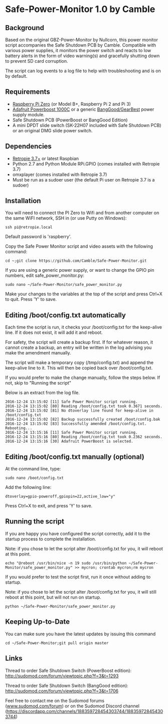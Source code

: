 # Safe-Power-Monitor 1.0 by Camble

Background
----------
Based on the original GBZ-Power-Monitor by Nullcorn, this power monitor script accompanies the Safe Shutdown PCB by Camble. Compatible with various power supplies, it monitors the power switch and reacts to low battery alerts in the form of video warning(s) and gracefully shutting down to prevent SD card corruption.

The script can log events to a log file to help with troubleshooting and is on by default.

Requirements
--------------------------------
- [Raspberry Pi Zero](https://www.raspberrypi.org/products/pi-zero/) (or Model B+, Raspberry Pi 2 and Pi 3)
- [Adafruit Powerboost 1000C](https://learn.adafruit.com/adafruit-powerboost-1000c-load-share-usb-charge-boost/overview) or a generic [BangGood/GearBest](http://banggood.com/37V-Liion-Battery-Mini-USB-To-USB-A-Power-Apply-Module-p-928948.html?p=9B1915347037201311DI) power supply module.
- Safe Shutdown PCB (PowerBoost or BangGood Edition)
- A mini DPDT slide switch (SK-22H07 included with Safe Shutdown PCB) or an original DMG slide power switch.

Dependencies
-----------
- [Retropie 3.7+](retropie.org.uk) or latest Raspbian
- Python 2.7 and Python Module RPi.GPIO (comes installed with Retropie 3.7)
- omxplayer (comes installed with Retropie 3.7)
- Must be run as a sudoer user (the default Pi user on Retropie 3.7 is a sudoer)

Installation
-----------

You will need to connect the PI Zero to Wifi and from another computer on the same WiFI network, SSH in (or use Putty on Windows):

```
ssh pi@retropie.local
```

Default password is 'raspberry'.

Copy the Safe Power Monitor script and video assets with the following command:

```
cd ~;git clone https://github.com/Camble/Safe-Power-Monitor.git
```
If you are using a generic power supply, or want to change the GPIO pin numbers, edit safe_power_monitor.py:
```
sudo nano ~/Safe-Power-Monitor/safe_power_monitor.py
```
Make your changes to the variables at the top of the script and press Ctrl+X to quit. Press 'Y' to save.

Editing /boot/config.txt automatically
--------------------------------------
Each time the script is run, it checks your /boot/config.txt for the keep-alive line. If it does not exist, it will add it and reboot.

For safety, the script will create a backup first. If for whatever reason, it cannot create a backup, an entry will be written in the log advising you make the amendment manually.

The script will make a temporary copy (/tmp/config.txt) and append the keep-alive line to it. This will then be copied back over /boot/config.txt.

If you would prefer to make the change manually, follow the steps below. If not, skip to "Running the script"

Below is an extract from the log file.

```
2016-12-24 13:15:02 [11] Safe Power Monitor script running.
2016-12-24 13:15:02 [80] Reading /boot/config.txt took 0.3671 seconds.
2016-12-24 13:15:02 [81] No dtoverlay line found for keep-alive in /boot/config.txt
2016-12-24 13:15:02 [82] Backup successfully created /boot/config.bak
2016-12-24 13:15:02 [83] Successfully amended /boot/config.txt. Rebooting...
2016-12-24 13:15:16 [11] Safe Power Monitor script running.
2016-12-24 13:15:16 [80] Reading /boot/config.txt took 0.2362 seconds.
2016-12-24 13:15:16 [30] Adafruit PowerBoost is selected.
```

Editing /boot/config.txt manually (optional)
---------------------------------
At the command line, type:
```
sudo nano /boot/config.txt
```
Add the following line:
```
dtoverlay=gpio-poweroff,gpiopin=22,active_low="y"
```
Press Ctrl+X to exit, and press 'Y' to save.

Running the script
------------------

If you are happy you have configured the script correctly, add it to the startup process to complete the installation.

Note: if you chose to let the script alter /boot/config.txt for you, it will reboot at this point.

```
echo "@reboot /usr/bin/nice -n 19 sudo /usr/bin/python ~/Safe-Power-Monitor/safe_power_monitor.py" >> mycron; crontab mycron;rm mycron
```

If you would prefer to test the script first, run it once without adding to startup.

Note: if you chose to let the script alter /boot/config.txt for you, it will still reboot at this point, but will not run on startup.
```
python ~/Safe-Power-Monitor/safe_power_monitor.py
```

Keeping Up-to-Date
------------------
You can make sure you have the latest updates by issuing this command

```
cd ~/Safe-Power-Monitor;git pull origin master
```


Links
-----
Thread to order Safe Shutdown Switch (PowerBoost edition):
http://sudomod.com/forum/viewtopic.php?f=3&t=1293

Thread to order Safe Shutdown Switch (BangGood edition):
http://sudomod.com/forum/viewtopic.php?f=3&t=1706

Feel free to contact me on the Sudomod forums (www.sudomod.com/forum) or on the Sudomod Discord channel (https://discordapp.com/channels/188359728454303744/188359728454303744)
